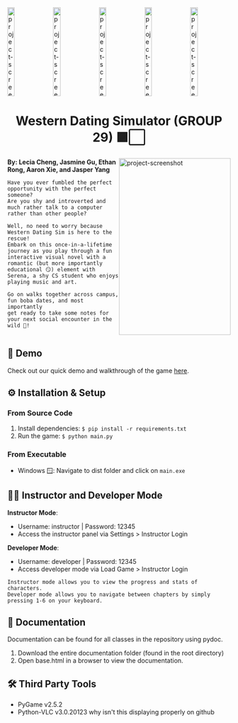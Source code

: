 <div style="display: flex; justify-content: space-between;">
  <img src="https://i.imgur.com/XxWvE5d.png" alt="project-screenshot" width="18%" height="200/">
  <img src="https://i.imgur.com/NO0zKxn.png" alt="project-screenshot" width="18%" height="200/">
  <img src="https://i.imgur.com/VEfBYAJ.png" alt="project-screenshot" width="18%" height="200/">
  <img src="https://i.imgur.com/qhhqzp5.png" alt="project-screenshot" width="18%" height="200/">
  <img src="https://i.imgur.com/RDHJFo3.png" alt="project-screenshot" width="18%" height="200/">
</div>
<h1 align="center" id="title">Western Dating Simulator (GROUP 29) 🟪⬜</h1>

<div style="display: flex; justify-content: space-between;">
  <div style="width: 50%;">
  <b>By: Lecia Cheng, Jasmine Gu, Ethan Rong, Aaron Xie, and Jasper Yang</b>
    
    Have you ever fumbled the perfect opportunity with the perfect someone?
    Are you shy and introverted and much rather talk to a computer rather than other people?
    ‎ 
    Well, no need to worry because Western Dating Sim is here to the rescue! 
    Embark on this once-in-a-lifetime journey as you play through a fun interactive visual novel with a 
    romantic (but more importantly educational 😏) element with Serena, a shy CS student who enjoys 
    playing music and art. 
    
    Go on walks together across campus, fun boba dates, and most importantly 
    get ready to take some notes for your next social encounter in the wild 🌴!

 
  </div>
  <div style="width: 50%;">
    <img src="https://i.imgur.com/jFSf4dj.png" alt="project-screenshot" width="100%" height="100%">
  </div>
</div>

## 🚀 Demo
Check out our quick demo and walkthrough of the game [here](https://www.youtube.com/watch?v=dQw4w9WgXcQ).

## ⚙️ Installation & Setup
### From Source Code
1. Install dependencies: ```$ pip install -r requirements.txt```
2. Run the game: ```$ python main.py```

### From Executable
- Windows 🪟: Navigate to dist folder and click on `main.exe`

## 👨‍💻 Instructor and Developer Mode
**Instructor Mode**:
- Username: instructor | Password: 12345
- Access the instructor panel via Settings > Instructor Login

**Developer Mode**:
- Username: developer | Password: 12345
- Access developer mode via Load Game > Instructor Login

````
Instructor mode allows you to view the progress and stats of characters. 
Developer mode allows you to navigate between chapters by simply pressing 1-6 on your keyboard.
````
## 📝 Documentation
Documentation can be found for all classes in the repository using pydoc.
1. Download the entire documentation folder (found in the root directory)
2. Open base.html in a browser to view the documentation.

## 🛠️ Third Party Tools
- PyGame v2.5.2
- Python-VLC v3.0.20123 why isn't this displaying properly on github